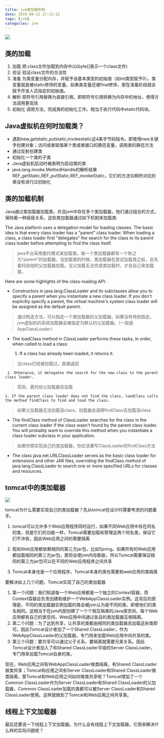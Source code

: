 ```yaml
---
title: jvm类加载机制
date: 2019-08-12 17:13:12
tags: [jvm]
categories: jvm
---
```

![](https://myblog-coolkaka.oss-cn-shanghai.aliyuncs.com/network/jvm%E7%B1%BB%E5%8A%A0%E8%BD%BD.png)

## 类的加载
1. 加载
把.class文件加载到内存中(以byte[]表示一个class文件)
1. 验证
验证class文件的合法性
1. 准备
为类变量分配内存，并赋予该基本类型的初始值（如int类型赋予0）。类变量就是被static修饰的变量。如果类变量还被final修饰，那在准备阶段就会赋予开发人员指定的初始值。
1. 解析
把符号引用替换为直接引用。即把符号引用转换为内存中的地址，使得方法调用更高效
1. 初始化
调用<clinit>方法，完成类的初始化工作。相当于执行代码中static代码块。

## Java虚拟机在何时加载类？

* 遇到new,getstatic,putstatic,invokestatic这4条字节码指令。即使用new关键字创建对象；访问或者赋值某个类或者接口的静态变量，调用类的静态方法
* 通过反射创建类
* 初始化一个类的子类
* Java虚拟机启动时被表明为启动类的类
* java.lang.invoke.MethodHandle的解析结果REF_getStatic,REF_putStatic,REF_invokeStatic，它们的方法句柄所对应的类没有进行过初始化

## 类的加载机制

Java通过类加载器加载类，并且jvm中存在多个类加载器，他们通过组合的方式，保持着一种层级关系，这些类加载器通过如下机制来加载类:

The Java platform uses a delegation model for loading classes. The basic idea is that every class loader has a "parent" class loader. When loading a class, a class loader first "delegates" the search for the class to its parent class loader before attempting to find the class itself.

> java平台采用委托模式来加载类。每一个类加载器都有一个称之为"parent"的加载器。当加载类的时候，类加载器在尝试加载类之前，会先委托给他的父加载器加载。当父加载无法完成类加载时，才会自己来加载类。

Here are some highlights of the class-loading API:

* Constructors in java.lang.ClassLoader and its subclasses allow you to specify a parent when you instantiate a new class loader. If you don't explicitly specify a parent, the virtual machine's system class loader will be assigned as the default parent.

> 通过构造方法，可以指定一个类加载器的父加载器。如果没有特别指定，jvm虚拟机的系统加载器会被指定为默认的父加载器。（一般是AppClassLoader）

* The loadClass method in ClassLoader performs these tasks, in order, when called to load a class:

     1. If a class has already been loaded, it returns it.

> 当class已经被加载过，直接返回

     1. Otherwise, it delegates the search for the new class to the parent class loader.
     
> 否则，委托给父加载器去加载

    1. If the parent class loader does not find the class, loadClass calls the method findClass to find and load the class.
    
> 如果父加载器无法加载该class，加载器会调用findClass去加载该class

* The findClass method of ClassLoader searches for the class in the current class loader if the class wasn't found by the parent class loader. You will probably want to override this method when you instantiate a class loader subclass in your application.

> 如果你想实现自己的类加载器，你应该重写ClassLoader的findClass方法


* The class java.net.URLClassLoader serves as the basic class loader for extensions and other JAR files, overriding the findClass method of java.lang.ClassLoader to search one or more specified URLs for classes and resources.

## tomcat中的类加载器

![](https://myblog-coolkaka.oss-cn-shanghai.aliyuncs.com/network/Java%E7%B1%BB%E5%8A%A0%E8%BD%BD%E6%9C%BA%E5%88%B6.png)

tomcat为什么需要实现自己的类加载器？先从tomcat在设计时需要考虑的问题着手。

1. tomcat可以允许多个Web应用程序同时运行，如果不同Web应用中存在同名的类，但是它们的功能一样，Tomcat需要加载和管理这两个同名类，保证它们不冲突，因此Web应用之间的需要隔离

1. 假如Web应用都依赖相同的第三方jar包，比如Spring。如果所有的Web应用都加载相同的第三方jar包，那将会使jvm内存膨胀，所以Tomcat需要保证相同的第三方jar包可以在不同的Web应用程序之间共享

1. Tomcat本身也是一个应用程序，Tomcat本身的类也需要和web应用的类隔离

要解决如上几个问题，Tomcat实现了自己的类加载器

1. 第一个问题：我们知道每一个Web应用都是一个独立的Context容器，而Context容器会负责创建和维护一个WebAppClassLoader实例。这背后的原理是，不同的类加载器实例加载的类会被jvm认为是不同的类，即使他们的类名相同。这相当于在jvm内部创建了一个个相互隔离的Java类空间，每个Web应用都有自己的类空间，Web应用中间通过各自的类加载器互相隔离。
2. 第二个问题：为了达到共享，让共享的类都由相同的类加载器去加载这些类即可。因此Tomcat设计者加了一个Shared ClassLoader，作为WebAppClassLoader的父加载器，专门用来加载Web应用中间共享的类。
3. 第三个问题：要共享可以通过父子关系，要隔离就需要兄弟关系。因此Tomcat设计者加入了和Shared ClassLoader平级的Server ClassLoader，专门用来加载Tomcat自身的类。

现在，Web应用之间有WebAppClassLoader做类隔离，有Shared ClassLoader做类共享；Tomcat和应用之间有Server ClassLoader和Shared ClassLoader做类隔离，那Tomcat和Web应用之间如何做类共享呢？Tomcat增加了一个Common ClassLoader作为Server ClassLoader和Shared ClassLoader的父加载器，Common ClassLoader加载的类都可以被Server ClassLoader和Shared ClassLoader使用。这样就做到了Tomcat和Web应用之间共享类。

## 线程上下文加载器
最后还要说一下线程上下文加载器。为什么会有线程上下文加载器，它用来解决什么样的实际问题呢？

